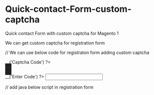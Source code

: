 # Quick-contact-Form-custom-captcha
Quick contact Form with custom captcha for Magento 1

We can get custom captcha for registration form 

// We can use below code for registraton form adding custom captcha

<div class="field">
    <label><?php echo $this->__('Captcha Code') ?></label>
    <input name="captacha_code" type="hidden" id="enquiry_code" value="<?php echo $code=Mage::helper('quickcontact')->getNewCode(6)?>" />
    <div class="sec-code"><del style="font-size: 24px; background: #212121; color: #FFF; padding: 4px 10px;"><?php echo $code ?></del></div>
    <label><?php echo $this->__('Enter Code') ?><span class="required"></span></label>
    <input id="security_enquiry_code" class="input-text required-entry" name="security_code" value="" >
    <div class="enquiry-recaptcha-error-msg"></div>
</div>

// add java below script in registration form

<script type="text/javascript">
    $j(document).ready(function(){
        $j('#send-btn_<?= $_product->getId();?>').on('click', function() {
        var captacha_code = $j("#enquiry_code").val();
        var security_code = $j("#security_enquiry_code").val();
          if(captacha_code != security_code) {
            $j('.enquiry-recaptcha-error-msg').html('Incorrect CAPTCHA.').css({'color':'red','float':'left','text-align':'center','width':'100%'});
            return false;
          } else {
            $j('.enquiry-recaptcha-error-msg').html('');
          }
        });
    });
</script> 
